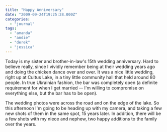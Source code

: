 ```yaml
---
title: "Happy Anniversary"
date: "2009-09-24T19:25:28.000Z"
categories: 
  - "journal"
tags: 
  - "amanda"
  - "andie"
  - "derek"
  - "jessica"
---
```


Today is my sister and brother-in-law's 15th wedding anniversary. Hard to believe really, since I vividly remember being at their wedding years ago and doing the chicken dance over and over. It was a nice little wedding, right up at Cultus Lake, in a tiny little community hall that held around 80 people. In true Ukrainian fashion, the bar was completely open (a definite requirement for when I get married -- I'm willing to compromise on everything else, but the bar has to be open).

The wedding photos were across the road and on the edge of the lake. So this afternoon I'm going to be heading up with my camera, and taking a few new shots of them in the same spot, 15 years later. In addition, there will be a few shots with my niece and nephew, two happy additions to the family over the years.
